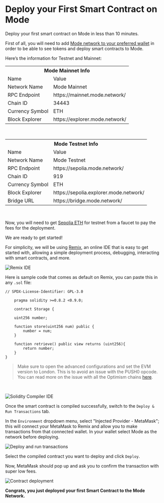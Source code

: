 
# Deploy your First Smart Contract on Mode

Deploy your first smart contract on Mode in less than 10 minutes. 

First of all, you will need to add [Mode network to your preferred wallet](https://docs.mode.network/mode-developer-mainnet/using-mode-mainnet) in order to be able to see tokens and deploy smart contracts to Mode. 

Here’s the information for Testnet and Mainnet:


<div style="text-align: center;">
  <table>
    <tr>
      <th colspan="2">Mode Mainnet Info</th>
    </tr>
    <tr>
      <td >Name</td>
      <td >Value</td>
    </tr>
    <tr>
        <td>Network Name</td>
        <td>Mode Mainnet</td>
    </tr>
    <tr>
        <td>RPC Endpoint</td>
        <td>https://mainnet.mode.network/</td>
    </tr>
    <tr>
        <td>Chain ID</td>
        <td>34443</td>
    </tr>
    <tr>
        <td>Currency Symbol</td>
        <td>ETH</td>
    </tr>
    <tr>
        <td>Block Explorer</td>
        <td>https://explorer.mode.network/</td>
    </tr>
  </table>
</div>

<br/>

<div style="text-align: center;">
  <table>
    <tr>
      <th colspan="2">Mode Testnet Info</th>
    </tr>
    <tr>
      <td >Name</td>
      <td >Value</td>
    </tr>
    <tr>
        <td>Network Name</td>
        <td>Mode Testnet</td>
    </tr>
    <tr>
        <td>RPC Endpoint</td>
        <td>https://sepolia.mode.network/</td>
    </tr>
    <tr>
        <td>Chain ID</td>
        <td>919</td>
    </tr>
    <tr>
        <td>Currency Symbol</td>
        <td>ETH</td>
    </tr>
    <tr>
        <td>Block Explorer</td>
        <td>https://sepolia.explorer.mode.network/</td>
    </tr>
    <tr>
        <td>Bridge URL</td>
        <td>https://bridge.mode.network/</td>
    </tr>
  </table>
</div>

<br/>

Now, you will need to get [Sepolia ETH](https://docs.mode.network/tools/testnet-faucets) for testnet from a faucet to pay the fees for the deployment. 

We are ready to get started!

For simplicity, we will be using [Remix](https://docs.mode.network/build-on-mode/deploying-a-smart-contract/using-remix), an online IDE that is easy to get started with, allowing a simple deployment process, debugging, interacting with smart contracts, and more.

![Remix IDE](https://cdn.hashnode.com/res/hashnode/image/upload/v1706551770268/OEHDn1Cp_.png "Remix IDE")


Here is sample code that comes as default on Remix, you can paste this in any `.sol` file:

    // SPDX-License-Identifier: GPL-3.0

        pragma solidity >=0.8.2 <0.9.0;

        contract Storage {

        uint256 number;
        
        function store(uint256 num) public {
            number = num;
        }

        function retrieve() public view returns (uint256){
            return number;
        }
    }
    

> Make sure to open the advanced configurations and set the EVM version to London. This is to avoid an issue with the PUSH0 opcode. You can read more on the issue with all the Optimism chains [here](https://community.optimism.io/docs/developers/build/differences/#opcode-differences).

<br/>

![Solidity Compiler IDE](https://cdn.hashnode.com/res/hashnode/image/upload/v1706551886961/1vWR1s6oV.png?auto=format "Solidity Compiler IDE")

Once the smart contract is compiled successfully, switch to the `Deploy & Run Transactions` tab.

In the `Environment` dropdown menu, select "Injected Provider - MetaMask"; this will connect your MetaMask to Remix and allow you to make transactions from that connected wallet. In your wallet select Mode as the network before deploying.

![Deploy and run transactions](https://cdn.hashnode.com/res/hashnode/image/upload/v1706551941302/1X7JUaUJy.png?auto=format "Deploy and run transactions")

Select the compiled contract you want to deploy and click `Deploy`.

Now, MetaMask should pop up and ask you to confirm the transaction with super low fees.

![Contract deployment](https://cdn.hashnode.com/res/hashnode/image/upload/v1706551970198/jLsnnEktZ.png "Contract deployment")

<strong>Congrats, you just deployed your first Smart Contract to the Mode Network.</strong>